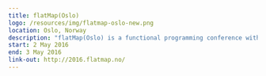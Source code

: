 ```yaml
---
title: flatMap(Oslo)
logo: /resources/img/flatmap-oslo-new.png
location: Oslo, Norway
description: "flatMap(Oslo) is a functional programming conference with focus on Scala and the Java Virtual Machine"
start: 2 May 2016
end: 3 May 2016
link-out: http://2016.flatmap.no/
---
```

